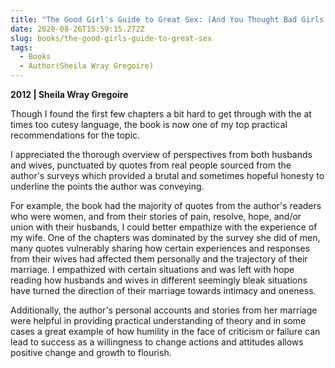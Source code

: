 ```yaml
---
title: "The Good Girl's Guide to Great Sex: (And You Thought Bad Girls Have All the Fun)"
date: 2020-08-26T15:59:15.272Z
slug: books/the-good-girls-guide-to-great-sex
tags:
  - Books
  - Author(Sheila Wray Gregoire)
---
```


**2012 | Sheila Wray Gregoire**

Though I found the first few chapters a bit hard to get through with the at times too cutesy language, the book is now one of my top practical recommendations for the topic.

I appreciated the thorough overview of perspectives from both husbands and wives, punctuated by quotes from real people sourced from the author's surveys which provided a brutal and sometimes hopeful honesty to underline the points the author was conveying.

For example, the book had the majority of quotes from the author's readers who were women, and from their stories of pain, resolve, hope, and/or union with their husbands, I could better empathize with the experience of my wife. One of the chapters was dominated by the survey she did of men, many quotes vulnerably sharing how certain experiences and responses from their wives had affected them personally and the trajectory of their marriage. I empathized with certain situations and was left with hope reading how husbands and wives in different seemingly bleak situations have turned the direction of their marriage towards intimacy and oneness.

Additionally, the author's personal accounts and stories from her marriage were helpful in providing practical understanding of theory and in some cases a great example of how humility in the face of criticism or failure can lead to success as a willingness to change actions and attitudes allows positive change and growth to flourish.
